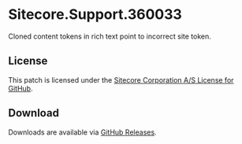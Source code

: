 # Sitecore.Support.360033
Cloned content tokens in rich text point to incorrect site token.

## License  
This patch is licensed under the [Sitecore Corporation A/S License for GitHub](https://github.com/sitecoresupport/Sitecore.Support.360033/blob/master/LICENSE).  

## Download  
Downloads are available via [GitHub Releases](https://github.com/sitecoresupport/Sitecore.Support.360033/releases).  
